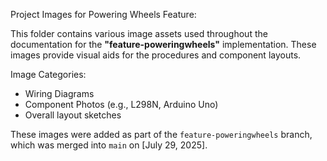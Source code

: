 Project Images for Powering Wheels Feature:

This folder contains various image assets used throughout the documentation for the **"feature-poweringwheels"** implementation. These images provide visual aids for the procedures and component layouts.

Image Categories:

* Wiring Diagrams
* Component Photos (e.g., L298N, Arduino Uno)
* Overall layout sketches

These images were added as part of the `feature-poweringwheels` branch, which was merged into `main` on [July 29, 2025].